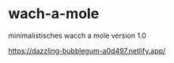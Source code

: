 # wach-a-mole
minimalistisches wacch a mole version 1.0


https://dazzling-bubblegum-a0d497.netlify.app/
